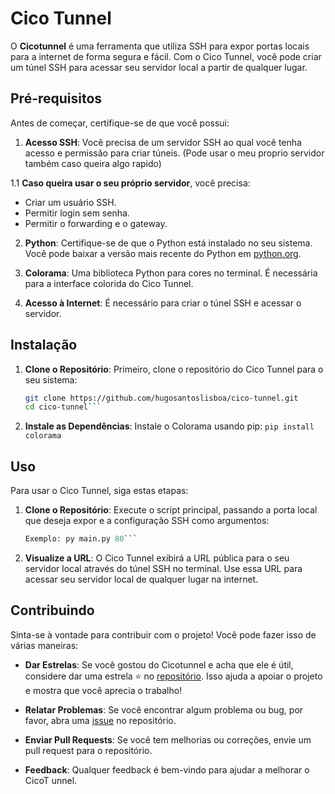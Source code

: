 # Cico Tunnel

O **Cicotunnel** é uma ferramenta que utiliza SSH para expor portas locais para a internet de forma segura e fácil. Com o Cico Tunnel, você pode criar um túnel SSH para acessar seu servidor local a partir de qualquer lugar.

## Pré-requisitos

Antes de começar, certifique-se de que você possui:

1. **Acesso SSH**: Você precisa de um servidor SSH ao qual você tenha acesso e permissão para criar túneis. (Pode usar o meu proprio servidor também caso queira algo rapido)

1.1 **Caso queira usar o seu próprio servidor**, você precisa:
   - Criar um usuário SSH.
   - Permitir login sem senha.
   - Permitir o forwarding e o gateway.
   
2. **Python**: Certifique-se de que o Python está instalado no seu sistema. Você pode baixar a versão mais recente do Python em [python.org](https://www.python.org/).

3. **Colorama**: Uma biblioteca Python para cores no terminal. É necessária para a interface colorida do Cico Tunnel.

4. **Acesso à Internet**: É necessário para criar o túnel SSH e acessar o servidor.

## Instalação

1. **Clone o Repositório**:
   Primeiro, clone o repositório do Cico Tunnel para o seu sistema:
   ```sh
   git clone https://github.com/hugosantoslisboa/cico-tunnel.git
   cd cico-tunnel```
   
2. **Instale as Dependências**:
   Instale o Colorama usando pip:
   ```pip install colorama```

## Uso

Para usar o Cico Tunnel, siga estas etapas:

1. **Clone o Repositório**:
   Execute o script principal, passando a porta local que deseja expor e a configuração SSH como argumentos:
   ```py main.py PORTA
   Exemplo: py main.py 80```
   
2. **Visualize a URL**:
   O Cico Tunnel exibirá a URL pública para o seu servidor local através do túnel SSH no terminal. Use essa URL para acessar seu servidor local de qualquer lugar na internet.



## Contribuindo

Sinta-se à vontade para contribuir com o projeto! Você pode fazer isso de várias maneiras:

- **Dar Estrelas**: Se você gostou do Cicotunnel e acha que ele é útil, considere dar uma estrela ⭐ no [repositório](https://github.com/hugosantoslisboa/cico-tunnel). Isso ajuda a apoiar o projeto e mostra que você aprecia o trabalho!

- **Relatar Problemas**: Se você encontrar algum problema ou bug, por favor, abra uma [issue](https://github.com/hugosantoslisboa/cico-tunnel/issues) no repositório.

- **Enviar Pull Requests**: Se você tem melhorias ou correções, envie um pull request para o repositório.

- **Feedback**: Qualquer feedback é bem-vindo para ajudar a melhorar o CicoT unnel.
